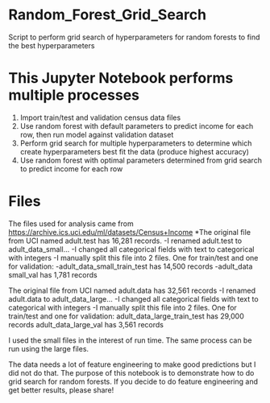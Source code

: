 # Random_Forest_Grid_Search
Script to perform grid search of hyperparameters for random forests to find the best hyperparameters

# This Jupyter Notebook performs multiple processes
1. Import train/test and validation census data files
2. Use random forest with default parameters to predict income for each row, then run model against validation dataset
3. Perform grid search for multiple hyperparameters to determine which create hyperparameters best fit the data (produce highest accuracy)
4. Use random forest with optimal parameters determined from grid search to predict income for each row

# Files
The files used for analysis came from https://archive.ics.uci.edu/ml/datasets/Census+Income
*The original file from UCI named adult.test has 16,281 records.
-I renamed adult.test to adult_data_small...
-I changed all categorical fields with text to categorical with integers
-I manually split this file into 2 files.  One for train/test and one for validation:
-adult_data_small_train_test has 14,500 records
-adult_data small_val has 1,781 records


The original file from UCI named adult.data has 32,561 records
-I renamed adult.data to adult_data_large...
-I changed all categorical fields with text to categorical with integers
-I manually split this file into 2 files.  One for train/test and one for validation:
adult_data_large_train_test has 29,000 records
adult_data_large_val has 3,561 records

I used the small files in the interest of run time.  The same process can be run using the large files.

The data needs a lot of feature engineering to make good predictions but I did not do that.  The purpose of this notebook is to demonstrate how to do grid search for random forests.  If you decide to do feature engineering and get better results, please share!
